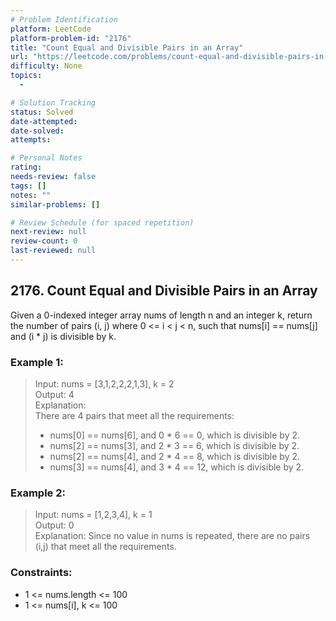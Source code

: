 ```yaml
---
# Problem Identification
platform: LeetCode
platform-problem-id: "2176"
title: "Count Equal and Divisible Pairs in an Array"
url: "https://leetcode.com/problems/count-equal-and-divisible-pairs-in-an-array/"
difficulty: None
topics:
  -

# Solution Tracking
status: Solved
date-attempted:
date-solved:
attempts:

# Personal Notes
rating:
needs-review: false
tags: []
notes: ""
similar-problems: []

# Review Schedule (for spaced repetition)
next-review: null
review-count: 0
last-reviewed: null
---
```


## 2176. Count Equal and Divisible Pairs in an Array
Given a 0-indexed integer array nums of length n and an integer k, return the number of pairs (i, j) where 0 <= i < j < n, such that nums[i] == nums[j] and (i * j) is divisible by k.
 

### Example 1:

> Input: nums = [3,1,2,2,2,1,3], k = 2<br/>
> Output: 4<br/>
> Explanation:<br/>
> There are 4 pairs that meet all the requirements:<br/>
> - nums[0] == nums[6], and 0 * 6 == 0, which is divisible by 2.
> - nums[2] == nums[3], and 2 * 3 == 6, which is divisible by 2.
> - nums[2] == nums[4], and 2 * 4 == 8, which is divisible by 2.
> - nums[3] == nums[4], and 3 * 4 == 12, which is divisible by 2.

### Example 2:

> Input: nums = [1,2,3,4], k = 1<br/>
> Output: 0<br/>
> Explanation: Since no value in nums is repeated, there are no pairs (i,j) that meet all the requirements.

### Constraints:

- 1 <= nums.length <= 100
- 1 <= nums[i], k <= 100